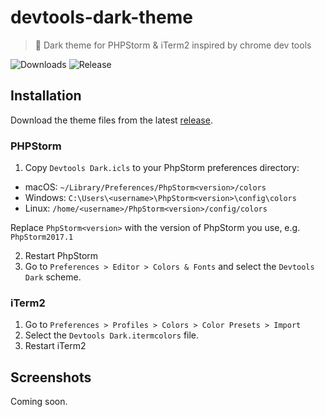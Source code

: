 # devtools-dark-theme

> 🎨 Dark theme for PHPStorm & iTerm2 inspired by chrome dev tools

![Downloads](https://img.shields.io/github/downloads/jamiestraw/devtools-dark-theme/total.svg)
![Release](https://img.shields.io/github/release/jamiestraw/devtools-dark-theme.svg)

## Installation

Download the theme files from the latest [release](https://github.com/jamiestraw/devtools-dark-theme/releases).

### PHPStorm

1.  Copy `Devtools Dark.icls` to your PhpStorm preferences directory:
  - macOS: `~/Library/Preferences/PhpStorm<version>/colors`
  - Windows: `C:\Users\<username>\PhpStorm<version>\config\colors`
  - Linux:  `/home/<username>/PhpStorm<version>/config/colors`
  
  Replace `PhpStorm<version>` with the version of PhpStorm you use, e.g. `PhpStorm2017.1`

2. Restart PhpStorm
3. Go to `Preferences > Editor > Colors & Fonts` and select the `Devtools Dark` scheme.

### iTerm2

1. Go to `Preferences > Profiles > Colors > Color Presets > Import`
2. Select the `Devtools Dark.itermcolors` file.
3. Restart iTerm2

## Screenshots

Coming soon.
